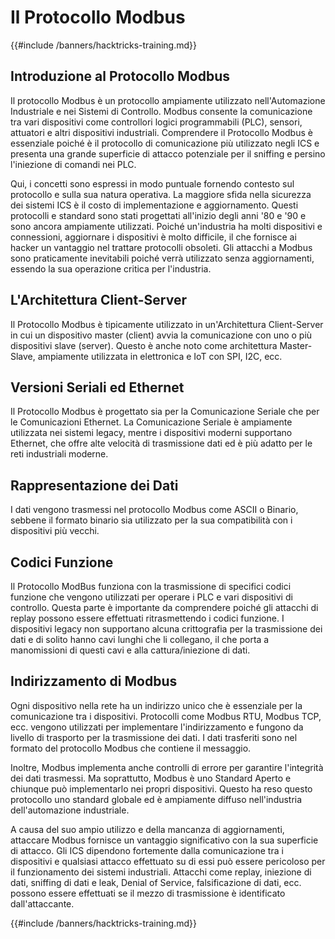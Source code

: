 # Il Protocollo Modbus

{{#include /banners/hacktricks-training.md}}

## Introduzione al Protocollo Modbus

Il protocollo Modbus è un protocollo ampiamente utilizzato nell'Automazione Industriale e nei Sistemi di Controllo. Modbus consente la comunicazione tra vari dispositivi come controllori logici programmabili (PLC), sensori, attuatori e altri dispositivi industriali. Comprendere il Protocollo Modbus è essenziale poiché è il protocollo di comunicazione più utilizzato negli ICS e presenta una grande superficie di attacco potenziale per il sniffing e persino l'iniezione di comandi nei PLC.

Qui, i concetti sono espressi in modo puntuale fornendo contesto sul protocollo e sulla sua natura operativa. La maggiore sfida nella sicurezza dei sistemi ICS è il costo di implementazione e aggiornamento. Questi protocolli e standard sono stati progettati all'inizio degli anni '80 e '90 e sono ancora ampiamente utilizzati. Poiché un'industria ha molti dispositivi e connessioni, aggiornare i dispositivi è molto difficile, il che fornisce ai hacker un vantaggio nel trattare protocolli obsoleti. Gli attacchi a Modbus sono praticamente inevitabili poiché verrà utilizzato senza aggiornamenti, essendo la sua operazione critica per l'industria.

## L'Architettura Client-Server

Il Protocollo Modbus è tipicamente utilizzato in un'Architettura Client-Server in cui un dispositivo master (client) avvia la comunicazione con uno o più dispositivi slave (server). Questo è anche noto come architettura Master-Slave, ampiamente utilizzata in elettronica e IoT con SPI, I2C, ecc.

## Versioni Seriali ed Ethernet

Il Protocollo Modbus è progettato sia per la Comunicazione Seriale che per le Comunicazioni Ethernet. La Comunicazione Seriale è ampiamente utilizzata nei sistemi legacy, mentre i dispositivi moderni supportano Ethernet, che offre alte velocità di trasmissione dati ed è più adatto per le reti industriali moderne.

## Rappresentazione dei Dati

I dati vengono trasmessi nel protocollo Modbus come ASCII o Binario, sebbene il formato binario sia utilizzato per la sua compatibilità con i dispositivi più vecchi.

## Codici Funzione

Il Protocollo ModBus funziona con la trasmissione di specifici codici funzione che vengono utilizzati per operare i PLC e vari dispositivi di controllo. Questa parte è importante da comprendere poiché gli attacchi di replay possono essere effettuati ritrasmettendo i codici funzione. I dispositivi legacy non supportano alcuna crittografia per la trasmissione dei dati e di solito hanno cavi lunghi che li collegano, il che porta a manomissioni di questi cavi e alla cattura/iniezione di dati.

## Indirizzamento di Modbus

Ogni dispositivo nella rete ha un indirizzo unico che è essenziale per la comunicazione tra i dispositivi. Protocolli come Modbus RTU, Modbus TCP, ecc. vengono utilizzati per implementare l'indirizzamento e fungono da livello di trasporto per la trasmissione dei dati. I dati trasferiti sono nel formato del protocollo Modbus che contiene il messaggio.

Inoltre, Modbus implementa anche controlli di errore per garantire l'integrità dei dati trasmessi. Ma soprattutto, Modbus è uno Standard Aperto e chiunque può implementarlo nei propri dispositivi. Questo ha reso questo protocollo uno standard globale ed è ampiamente diffuso nell'industria dell'automazione industriale.

A causa del suo ampio utilizzo e della mancanza di aggiornamenti, attaccare Modbus fornisce un vantaggio significativo con la sua superficie di attacco. Gli ICS dipendono fortemente dalla comunicazione tra i dispositivi e qualsiasi attacco effettuato su di essi può essere pericoloso per il funzionamento dei sistemi industriali. Attacchi come replay, iniezione di dati, sniffing di dati e leak, Denial of Service, falsificazione di dati, ecc. possono essere effettuati se il mezzo di trasmissione è identificato dall'attaccante.

{{#include /banners/hacktricks-training.md}}
